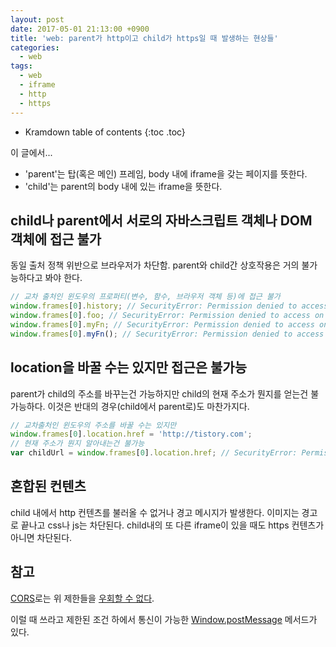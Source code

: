 ```yaml
---
layout: post
date: 2017-05-01 21:13:00 +0900
title: 'web: parent가 http이고 child가 https일 때 발생하는 현상들'
categories:
  - web
tags:
  - web
  - iframe
  - http
  - https
---
```


* Kramdown table of contents
{:toc .toc}

이 글에서...

- 'parent'는 탑(혹은 메인) 프레임, body 내에 iframe을 갖는 페이지를 뜻한다.
- 'child'는 parent의 body 내에 있는 iframe을 뜻한다.

## child나 parent에서 서로의 자바스크립트 객체나 DOM 객체에 접근 불가

동일 출처 정책 위반으로 브라우저가 차단함. parent와 child간 상호작용은 거의 불가능하다고 봐야 한다.

```js
// 교차 출처인 윈도우의 프로퍼티(변수, 함수, 브라우저 객체 등)에 접근 불가
window.frames[0].history; // SecurityError: Permission denied to access on cross-origin object
window.frames[0].foo; // SecurityError: Permission denied to access on cross-origin object
window.frames[0].myFn; // SecurityError: Permission denied to access on cross-origin object
window.frames[0].myFn(); // SecurityError: Permission denied to access on cross-origin object
```

## location을 바꿀 수는 있지만 접근은 불가능

parent가 child의 주소를 바꾸는건 가능하지만 child의 현재 주소가 뭔지를 얻는건 불가능하다. 이것은 반대의 경우(child에서 parent로)도 마찬가지다.

```js
// 교차출처인 윈도우의 주소를 바꿀 수는 있지만
window.frames[0].location.href = 'http://tistory.com';
// 현재 주소가 뭔지 알아내는건 불가능
var childUrl = window.frames[0].location.href; // SecurityError: Permission denied to access on cross-origin object
```

## 혼합된 컨텐츠

child 내에서 http 컨텐츠를 불러올 수 없거나 경고 메시지가 발생한다. 이미지는 경고로 끝나고 css나 js는 차단된다. child내의 또 다른 iframe이 있을 때도 https 컨텐츠가 아니면 차단된다.

## 참고

[CORS](https://developer.mozilla.org/ko/docs/Web/HTTP/Access_control_CORS)로는 위 제한들을 [우회할 수 없다](http://stackoverflow.com/questions/25098021/securityerror-blocked-a-frame-with-origin-from-accessing-a-cross-origin-frame).

이럴 때 쓰라고 제한된 조건 하에서 통신이 가능한 [Window.postMessage](http://noritersand.tistory.com/655) 메서드가 있다.
